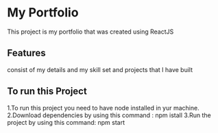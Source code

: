 # My Portfolio

This project is my portfolio that was created using ReactJS

## Features

consist of my details and my skill set and projects that I have built

## To run this Project

1.To run this project you need to have node installed in yur machine.
2.Download dependencies by using this command : npm istall
3.Run the project by using this command: npm start
